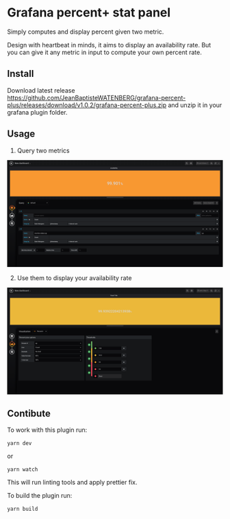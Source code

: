 # Grafana percent+ stat panel

Simply computes and display percent given two metric.

Design with heartbeat in minds, it aims to display an availability rate. 
But you can give it any metric in input to compute your own percent rate.

## Install

Download latest release https://github.com/JeanBaptisteWATENBERG/grafana-percent-plus/releases/download/v1.0.2/grafana-percent-plus.zip and unzip it in your grafana plugin folder.

## Usage

 1. Query two metrics

![Configure grafana queries](https://raw.githubusercontent.com/JeanBaptisteWATENBERG/grafana-percent-plus/master/docs/query.png "Configure grafana queries")

 2. Use them to display your availability rate

![Configure metrics in plugin panel](https://raw.githubusercontent.com/JeanBaptisteWATENBERG/grafana-percent-plus/master/docs/configure.png "Choose metrics and configure threshold in plugin panel")

## Contibute

To work with this plugin run:
```
yarn dev
```

or
```
yarn watch
```

This will run linting tools and apply prettier fix.


To build the plugin run:
```
yarn build
```
